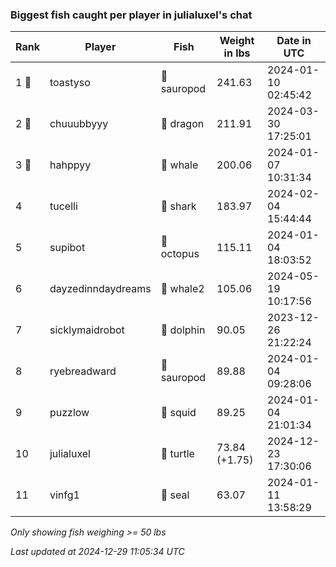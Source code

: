 ### Biggest fish caught per player in julialuxel's chat
| Rank | Player | Fish | Weight in lbs | Date in UTC |
|------|--------|-----------|---------|-----|
| 1 🥇  | toastyso | 🦕 sauropod | 241.63 | 2024-01-10 02:45:42 |
| 2 🥈  | chuuubbyyy | 🐉 dragon | 211.91 | 2024-03-30 17:25:01 |
| 3 🥉  | hahppyy | 🐳 whale | 200.06 | 2024-01-07 10:31:34 |
| 4  | tucelli | 🦈 shark | 183.97 | 2024-02-04 15:44:44 |
| 5  | supibot | 🐙 octopus | 115.11 | 2024-01-04 18:03:52 |
| 6  | dayzedinndaydreams | 🐋 whale2 | 105.06 | 2024-05-19 10:17:56 |
| 7  | sicklymaidrobot | 🐬 dolphin | 90.05 | 2023-12-26 21:22:24 |
| 8  | ryebreadward | 🦕 sauropod | 89.88 | 2024-01-04 09:28:06 |
| 9  | puzzlow | 🦑 squid | 89.25 | 2024-01-04 21:01:34 |
| 10  | julialuxel | 🐢 turtle | 73.84 (+1.75) | 2024-12-23 17:30:06 |
| 11  | vinfg1 | 🦭 seal | 63.07 | 2024-01-11 13:58:29 |

_Only showing fish weighing >= 50 lbs_

_Last updated at 2024-12-29 11:05:34 UTC_